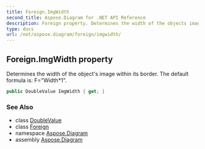 ```yaml
---
title: Foreign.ImgWidth
second_title: Aspose.Diagram for .NET API Reference
description: Foreign property. Determines the width of the objects image within its border. The default formula is FWidth1
type: docs
url: /net/aspose.diagram/foreign/imgwidth/
---
```

## Foreign.ImgWidth property

Determines the width of the object's image within its border. The default formula is: F="Width*1".

```csharp
public DoubleValue ImgWidth { get; }
```

### See Also

* class [DoubleValue](../../doublevalue/)
* class [Foreign](../)
* namespace [Aspose.Diagram](../../foreign/)
* assembly [Aspose.Diagram](../../../)


